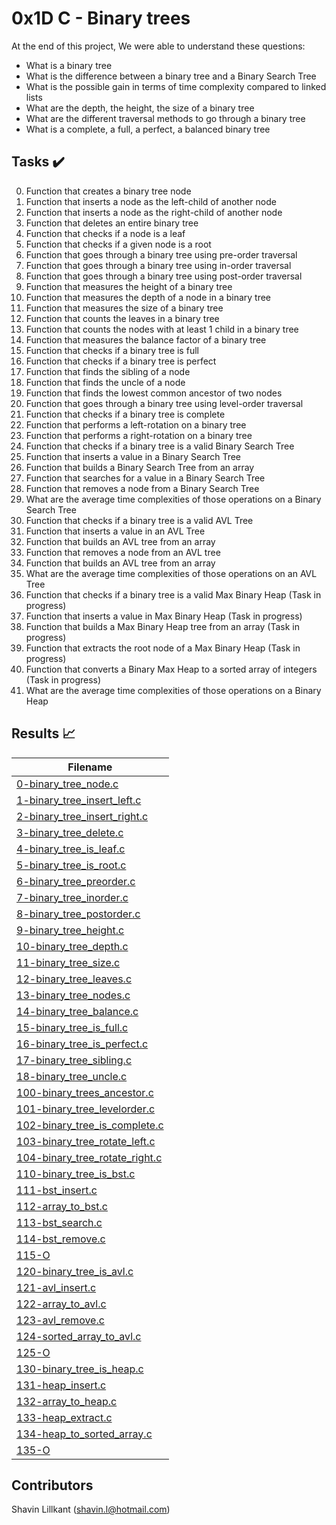 # 0x1D C - Binary trees

At the end of this project, We were able to understand these questions:
  
* What is a binary tree
* What is the difference between a binary tree and a Binary Search Tree
* What is the possible gain in terms of time complexity compared to linked lists
* What are the depth, the height, the size of a binary tree
* What are the different traversal methods to go through a binary tree
* What is a complete, a full, a perfect, a balanced binary tree

## Tasks :heavy_check_mark:

0. Function that creates a binary tree node
1. Function that inserts a node as the left-child of another node
2. Function that inserts a node as the right-child of another node
3. Function that deletes an entire binary tree
4. Function that checks if a node is a leaf
5. Function that checks if a given node is a root
6. Function that goes through a binary tree using pre-order traversal
7. Function that goes through a binary tree using in-order traversal
8. Function that goes through a binary tree using post-order traversal
9. Function that measures the height of a binary tree
10. Function that measures the depth of a node in a binary tree
11. Function that measures the size of a binary tree
12. Function that counts the leaves in a binary tree
13. Function that counts the nodes with at least 1 child in a binary tree
14. Function that measures the balance factor of a binary tree
15. Function that checks if a binary tree is full
16. Function that checks if a binary tree is perfect
17. Function that finds the sibling of a node
18. Function that finds the uncle of a node
19. Function that finds the lowest common ancestor of two nodes
20. Function that goes through a binary tree using level-order traversal
21. Function that checks if a binary tree is complete
22. Function that performs a left-rotation on a binary tree
23. Function that performs a right-rotation on a binary tree
24. Function that checks if a binary tree is a valid Binary Search Tree
25. Function that inserts a value in a Binary Search Tree
26. Function that builds a Binary Search Tree from an array
27. Function that searches for a value in a Binary Search Tree
28. Function that removes a node from a Binary Search Tree
29. What are the average time complexities of those operations on a Binary Search Tree
30. Function that checks if a binary tree is a valid AVL Tree
31. Function that inserts a value in an AVL Tree
32. Function that builds an AVL tree from an array
33. Function that removes a node from an AVL tree
34. Function that builds an AVL tree from an array
35. What are the average time complexities of those operations on an AVL Tree
36. Function that checks if a binary tree is a valid Max Binary Heap (Task in progress)
37. Function that inserts a value in Max Binary Heap (Task in progress)
38. Function that builds a Max Binary Heap tree from an array (Task in progress)
39. Function that extracts the root node of a Max Binary Heap (Task in progress)
40. Function that converts a Binary Max Heap to a sorted array of integers (Task in progress)
41. What are the average time complexities of those operations on a Binary Heap


## Results :chart_with_upwards_trend:

| Filename |
| ------ |
| [0-binary_tree_node.c](https://github.com/Shavz/binary_trees/blob/master/0-binary_tree_node.c)|
| [1-binary_tree_insert_left.c](https://github.com/Shavz/binary_trees/blob/master/1-binary_tree_insert_left.c)|
| [2-binary_tree_insert_right.c](https://github.com/Shavz/binary_trees/blob/master/2-binary_tree_insert_right.c)|
| [3-binary_tree_delete.c](https://github.com/Shavz/binary_trees/blob/master/3-binary_tree_delete.c)|
| [4-binary_tree_is_leaf.c](https://github.com/Shavz/binary_trees/blob/master/4-binary_tree_is_leaf.c)|
| [5-binary_tree_is_root.c](https://github.com/Shavz/binary_trees/blob/master/5-binary_tree_is_root.c)|
| [6-binary_tree_preorder.c](https://github.com/Shavz/binary_trees/blob/master/6-binary_tree_preorder.c)|
| [7-binary_tree_inorder.c](https://github.com/Shavz/binary_trees/blob/master/7-binary_tree_inorder.c)|
| [8-binary_tree_postorder.c](https://github.com/Shavz/binary_trees/blob/master/8-binary_tree_postorder.c)|
| [9-binary_tree_height.c](https://github.com/Shavz/binary_trees/blob/master/9-binary_tree_height.c)|
| [10-binary_tree_depth.c](https://github.com/Shavz/binary_trees/blob/master/10-binary_tree_depth.c)|
| [11-binary_tree_size.c](https://github.com/Shavz/binary_trees/blob/master/11-binary_tree_size.c)|
| [12-binary_tree_leaves.c](https://github.com/Shavz/binary_trees/blob/master/12-binary_tree_leaves.c)|
| [13-binary_tree_nodes.c](https://github.com/Shavz/binary_trees/blob/master/13-binary_tree_nodes.c)|
| [14-binary_tree_balance.c](https://github.com/Shavz/binary_trees/blob/master/14-binary_tree_balance.c)|
| [15-binary_tree_is_full.c](https://github.com/Shavz/binary_trees/blob/master/15-binary_tree_is_full.c)|
| [16-binary_tree_is_perfect.c](https://github.com/Shavz/binary_trees/blob/master/16-binary_tree_is_perfect.c)|
| [17-binary_tree_sibling.c](https://github.com/Shavz/binary_trees/blob/master/17-binary_tree_sibling.c)|
| [18-binary_tree_uncle.c](https://github.com/Shavz/binary_trees/blob/master/18-binary_tree_uncle.c)|
| [100-binary_trees_ancestor.c](https://github.com/Shavz/binary_trees/blob/master/100-binary_trees_ancestor.c)|
| [101-binary_tree_levelorder.c](https://github.com/Shavz/binary_trees/blob/master/101-binary_tree_levelorder.c)|
| [102-binary_tree_is_complete.c](https://github.com/Shavz/binary_trees/blob/master/102-binary_tree_is_complete.c)|
| [103-binary_tree_rotate_left.c](https://github.com/Shavz/binary_trees/blob/master/103-binary_tree_rotate_left.c)|
| [104-binary_tree_rotate_right.c](https://github.com/Shavz/binary_trees/blob/master/104-binary_tree_rotate_right.c)|
| [110-binary_tree_is_bst.c](https://github.com/Shavz/binary_trees/blob/master/110-binary_tree_is_bst.c)|
| [111-bst_insert.c](https://github.com/Shavz/binary_trees/blob/master/111-bst_insert.c)|
| [112-array_to_bst.c](https://github.com/Shavz/binary_trees/blob/master/112-array_to_bst.c)|
| [113-bst_search.c](https://github.com/Shavz/binary_trees/blob/master/113-bst_search.c)|
| [114-bst_remove.c](https://github.com/Shavz/binary_trees/blob/master/114-bst_remove.c)|
| [115-O](https://github.com/Shavz/binary_trees/blob/master/115-O)|
| [120-binary_tree_is_avl.c](https://github.com/Shavz/binary_trees/blob/master/120-binary_tree_is_avl.c)|
| [121-avl_insert.c](https://github.com/Shavz/binary_trees/blob/master/121-avl_insert.c)|
| [122-array_to_avl.c](https://github.com/Shavz/binary_trees/blob/master/122-array_to_avl.c)|
| [123-avl_remove.c](https://github.com/Shavz/binary_trees/blob/master/123-avl_remove.c)|
| [124-sorted_array_to_avl.c](https://github.com/Shavz/binary_trees/blob/master/124-sorted_array_to_avl.c)|
| [125-O](https://github.com/Shavz/binary_trees/blob/master/125-O)|
| [130-binary_tree_is_heap.c](https://github.com/Shavz/binary_trees/blob/master/130-binary_tree_is_heap.c)|
| [131-heap_insert.c](https://github.com/Shavz/binary_trees/blob/master/131-heap_insert.c)|
| [132-array_to_heap.c](https://github.com/Shavz/binary_trees/blob/master/132-array_to_heap.c)|
| [133-heap_extract.c](https://github.com/Shavz/binary_trees/blob/master/133-heap_extract.c)|
| [134-heap_to_sorted_array.c](https://github.com/Shavz/binary_trees/blob/master/134-heap_to_sorted_array.c)|
| [135-O](https://github.com/Shavz/binary_trees/blob/master/135-O)|

## Contributors
Shavin Lillkant (shavin.l@hotmail.com)
